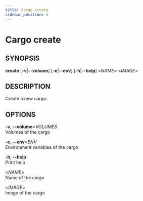 ```yaml
---
title: Cargo create
sidebar_position: 4
---
```


# Cargo create

## SYNOPSIS

**create** \[**-v**\|**--volume**\] \[**-e**\|**--env**\]
\[**-h**\|**--help**\] \<*NAME*\> \<*IMAGE*\>

## DESCRIPTION

Create a new cargo

## OPTIONS

**-v**, **--volume**=*VOLUMES*  
Volumes of the cargo

**-e**, **--env**=*ENV*  
Environment variables of the cargo

**-h**, **--help**  
Print help

\<*NAME*\>  
Name of the cargo

\<*IMAGE*\>  
Image of the cargo
